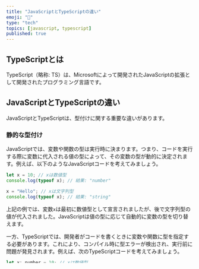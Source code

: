 ```yaml
---
title: "JavaScriptとTypeScriptの違い"
emoji: "🍡"
type: "tech"
topics: [javascript, typescript]
published: true
---
```


##  TypeScriptとは
TypeScript（略称: TS）は、Microsoftによって開発されたJavaScriptの拡張として開発されたプログラミング言語です。

##  JavaScriptとTypeScriptの違い
JavaScriptとTypeScriptは、型付けに関する重要な違いがあります。

###  静的な型付け
JavaScriptでは、変数や関数の型は実行時に決まります。つまり、コードを実行する際に変数に代入される値の型によって、その変数の型が動的に決定されます。例えば、以下のようなJavaScriptコードを考えてみましょう。

```js
let x = 10; // xは数値型
console.log(typeof x); // 結果: "number"

x = "Hello"; // xは文字列型
console.log(typeof x); // 結果: "string"
```
上記の例では、変数`x`は最初に数値型として宣言されましたが、後で文字列型の値が代入されました。JavaScriptは値の型に応じて自動的に変数の型を切り替えます。

一方、TypeScriptでは、開発者がコードを書くときに変数や関数に型を指定する必要があります。これにより、コンパイル時に型エラーが検出され、実行前に問題が発見されます。例えば、次のTypeScriptコードを考えてみましょう。
```js
let x: number = 10; // xは数値型
console.log(typeof x); // エラー: TypeScriptはtypeof演算子をサポートしていません
```
TypeScriptでは、変数`x`に型注釈としてnumberが付けられています。このように、変数が宣言されるときに型が明示されるため、コンパイラが型エラーを検出します。JavaScriptとは異なり、TypeScriptでは型が実行時ではなく、開発者がコードを書く時点で確定されます。

## まとめ
#### JavaScriptは「型が動的」でTypeScriptは「型が静的」
JavaScriptでは、変数の型は実行時に解決されますが、TypeScriptではコードを書く段階で型を明示的に指定します。

[例]
JavaScript: ドアの鍵が何でも開ける（何でも代入できる）。
TypeScript: ドアの鍵は車の鍵なのか、家の鍵なのか、最初に決めておく必要がある。